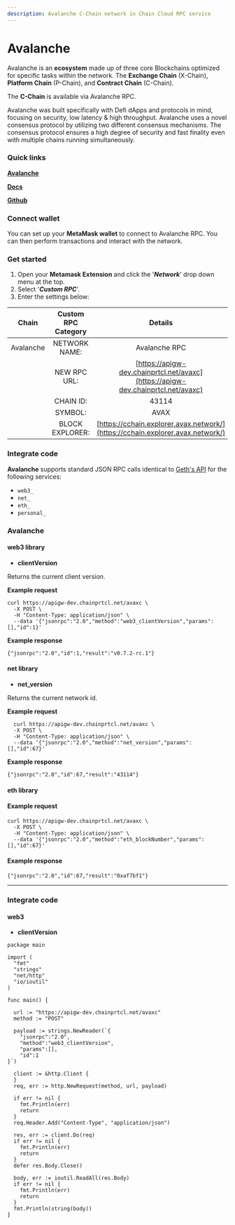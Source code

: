 ```yaml
---
description: Avalanche C-Chain network in Chain Cloud RPC service
---
```


# Avalanche

Avalanche is an **ecosystem** made up of three core Blockchains optimized for specific tasks within the network. The **Exchange Chain** (X-Chain), **Platform Chain** (P-Chain), and **Contract Chain** (C-Chain).

The **C-Chain** is available via Avalanche RPC.

Avalanche was built specifically with Defi dApps and protocols in mind, focusing on security, low latency & high throughput. Avalanche uses a novel consensus protocol by utilizing two different consensus mechanisms. The consensus protocol ensures a high degree of security and fast finality even with multiple chains running simultaneously.

### Quick links[​](https://www.ankr.com/docs/build-blockchain/chains/v2/avalanche/#quick-links) <a href="#quick-links" id="quick-links"></a>

[**Avalanche**](https://www.avalabs.org/)

[**Docs**](https://docs.avax.network/build/avalanchego-apis/issuing-api-calls)

[**Github**](https://github.com/ava-labs)

### Connect wallet[​](https://www.ankr.com/docs/build-blockchain/chains/v2/avalanche/#connect-wallet) <a href="#connect-wallet" id="connect-wallet"></a>

You can set up your **MetaMask wallet** to connect to Avalanche RPC. You can then perform transactions and interact with the network.

### Get started[​](https://www.ankr.com/docs/build-blockchain/chains/v2/avalanche/#get-started) <a href="#get-started" id="get-started"></a>

1. Open your **Metamask Extension** and click the '_**Network**_' drop down menu at the top.
2. Select '_**Custom RPC**_'.
3. Enter the settings below:

|   Chain   | Custom RPC Category |                                     Details                                      |
| :-------: | :-----------------: | :------------------------------------------------------------------------------: |
| Avalanche |    NETWORK NAME:    |                                  Avalanche RPC                                   |
|           |    NEW RPC URL:     | [https://apigw-dev.chainprtcl.net/avaxc](https://apigw-dev.chainprtcl.net/avaxc) |
|           |      CHAIN ID:      |                                      43114                                       |
|           |       SYMBOL:       |                                       AVAX                                       |
|           |   BLOCK EXPLORER:   |  [https://cchain.explorer.avax.network/](https://cchain.explorer.avax.network/)  |

### Integrate code <a href="#integrate-code" id="integrate-code"></a>

**Avalanche** supports standard JSON RPC calls identical to [Geth's API](https://geth.ethereum.org/docs/rpc/server) for the following services:

* `web3_`
* `net_`
* `eth_`
* `personal_`

### Avalanche[​](https://www.ankr.com/docs/build-blockchain/chains/v2/avalanche/#avalanche-1) <a href="#avalanche-1" id="avalanche-1"></a>

#### web3 library[​](https://www.ankr.com/docs/build-blockchain/chains/v2/avalanche/#web3-library) <a href="#web3-library" id="web3-library"></a>

* **clientVersion**

Returns the current client version.

**Example request**

```
curl https://apigw-dev.chainprtcl.net/avaxc \
  -X POST \
  -H "Content-Type: application/json" \
  --data '{"jsonrpc":"2.0","method":"web3_clientVersion","params":[],"id":1}'
```

**Example response**[**​**](https://www.ankr.com/docs/build-blockchain/chains/v2/avalanche/#example-response)

```
{"jsonrpc":"2.0","id":1,"result":"v0.7.2-rc.1"}
```

#### net library[​](https://www.ankr.com/docs/build-blockchain/chains/v2/avalanche/#net-library) <a href="#net-library" id="net-library"></a>

* **net\_version**

Returns the current network id.

**Example request**

```
  curl https://apigw-dev.chainprtcl.net/avaxc \
  -X POST \
  -H "Content-Type: application/json" \
  --data '{"jsonrpc":"2.0","method":"net_version","params":[],"id":67}'
```

**Example response**[**​**](https://www.ankr.com/docs/build-blockchain/chains/v2/avalanche/#example-response-1)

```
{"jsonrpc":"2.0","id":67,"result":"43114"}
```

#### eth library[​](https://www.ankr.com/docs/build-blockchain/chains/v2/avalanche/#eth-library) <a href="#eth-library" id="eth-library"></a>

#### Example request <a href="#example-request-2" id="example-request-2"></a>

```
curl https://apigw-dev.chainprtcl.net/avaxc \
  -X POST \
  -H "Content-Type: application/json" \
  --data '{"jsonrpc":"2.0","method":"eth_blockNumber","params":[],"id":67}'
```



#### Example response[​](https://www.ankr.com/docs/build-blockchain/chains/v2/avalanche/#example-response-2) <a href="#example-response-2" id="example-response-2"></a>

```
{"jsonrpc":"2.0","id":67,"result":"0xaf7bf1"}
```

***

### Integrate code[​](https://www.ankr.com/docs/build-blockchain/chains/v2/avalanche/#integrate-code-1) <a href="#integrate-code-1" id="integrate-code-1"></a>

#### web3[​](https://www.ankr.com/docs/build-blockchain/chains/v2/avalanche/#web3) <a href="#web3" id="web3"></a>

* **clientVersion**

```
package main

import (
  "fmt"
  "strings"
  "net/http"
  "io/ioutil"
)

func main() {

  url := "https://apigw-dev.chainprtcl.net/avaxc"
  method := "POST"

  payload := strings.NewReader(`{
    "jsonrpc":"2.0",
    "method":"web3_clientVersion",
    "params":[],
    "id":1
}`)

  client := &http.Client {
  }
  req, err := http.NewRequest(method, url, payload)

  if err != nil {
    fmt.Println(err)
    return
  }
  req.Header.Add("Content-Type", "application/json")

  res, err := client.Do(req)
  if err != nil {
    fmt.Println(err)
    return
  }
  defer res.Body.Close()

  body, err := ioutil.ReadAll(res.Body)
  if err != nil {
    fmt.Println(err)
    return
  }
  fmt.Println(string(body))
}
```